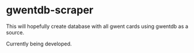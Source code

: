 # gwentdb-scraper
This will hopefully create database with all gwent cards using gwentdb as a source.

Currently being developed.
